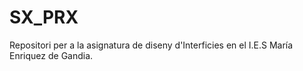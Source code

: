 # SX_PRX
Repositori per a la asignatura de diseny d'Interficies en el I.E.S María Enriquez de Gandia.
